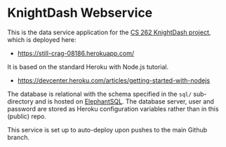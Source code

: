 # KnightDash Webservice

This is the data service application for the 
[CS 262 KnightDash project](https://github.com/calvin-cs262-fall2021-teamB/Project),
 which is deployed here:
          
- <https://still-crag-08186.herokuapp.com/>

It is based on the standard Heroku with Node.js tutorial.

- <https://devcenter.heroku.com/articles/getting-started-with-nodejs>  

The database is relational with the schema specified in the `sql/` sub-directory
and is hosted on [ElephantSQL](https://www.elephantsql.com/). The database server,
user and password are stored as Heroku configuration variables rather than in this 
(public) repo.

This service is set up to auto-deploy upon pushes to the main Github branch.